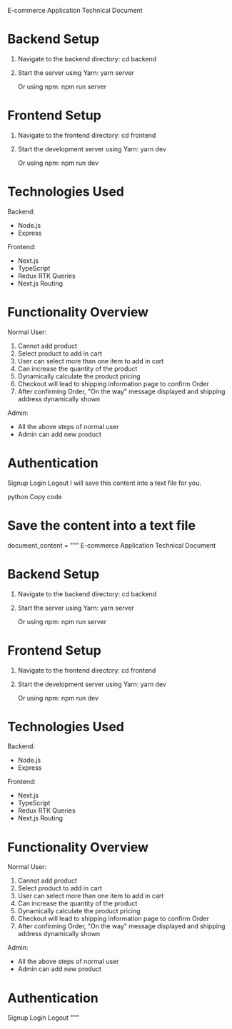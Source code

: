 E-commerce Application Technical Document

Backend Setup
=============
1. Navigate to the backend directory:
   cd backend

2. Start the server using Yarn:
   yarn server

   Or using npm:
   npm run server


Frontend Setup
==============
1. Navigate to the frontend directory:
   cd frontend

2. Start the development server using Yarn:
   yarn dev

   Or using npm:
   npm run dev


Technologies Used
=================
Backend:
- Node.js
- Express

Frontend:
- Next.js
- TypeScript
- Redux RTK Queries
- Next.js Routing


Functionality Overview
======================
Normal User:
1. Cannot add product
2. Select product to add in cart
3. User can select more than one item to add in cart
4. Can increase the quantity of the product
5. Dynamically calculate the product pricing
6. Checkout will lead to shipping information page to confirm Order
7. After confirming Order, "On the way" message displayed and shipping address dynamically shown

Admin:
- All the above steps of normal user
- Admin can add new product


Authentication
==============
Signup
Login
Logout
I will save this content into a text file for you.

python
Copy code
# Save the content into a text file
document_content = """
E-commerce Application Technical Document

Backend Setup
=============
1. Navigate to the backend directory:
   cd backend

2. Start the server using Yarn:
   yarn server

   Or using npm:
   npm run server


Frontend Setup
==============
1. Navigate to the frontend directory:
   cd frontend

2. Start the development server using Yarn:
   yarn dev

   Or using npm:
   npm run dev


Technologies Used
=================
Backend:
- Node.js
- Express

Frontend:
- Next.js
- TypeScript
- Redux RTK Queries
- Next.js Routing


Functionality Overview
======================
Normal User:
1. Cannot add product
2. Select product to add in cart
3. User can select more than one item to add in cart
4. Can increase the quantity of the product
5. Dynamically calculate the product pricing
6. Checkout will lead to shipping information page to confirm Order
7. After confirming Order, "On the way" message displayed and shipping address dynamically shown

Admin:
- All the above steps of normal user
- Admin can add new product


Authentication
==============
Signup
Login
Logout
"""
